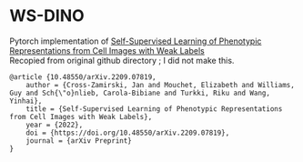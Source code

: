 # WS-DINO

Pytorch implementation of [Self-Supervised Learning of Phenotypic Representations from Cell Images with Weak Labels](https://arxiv.org/abs/2209.07819)  
Recopied from original github directory ; I did not make this.

```
@article {10.48550/arXiv.2209.07819,
	author = {Cross-Zamirski, Jan and Mouchet, Elizabeth and Williams, Guy and Sch{\"o}nlieb, Carola-Bibiane and Turkki, Riku and Wang, Yinhai},
	title = {Self-Supervised Learning of Phenotypic Representations from Cell Images with Weak Labels},
	year = {2022},
	doi = {https://doi.org/10.48550/arXiv.2209.07819},
	journal = {arXiv Preprint}
}

